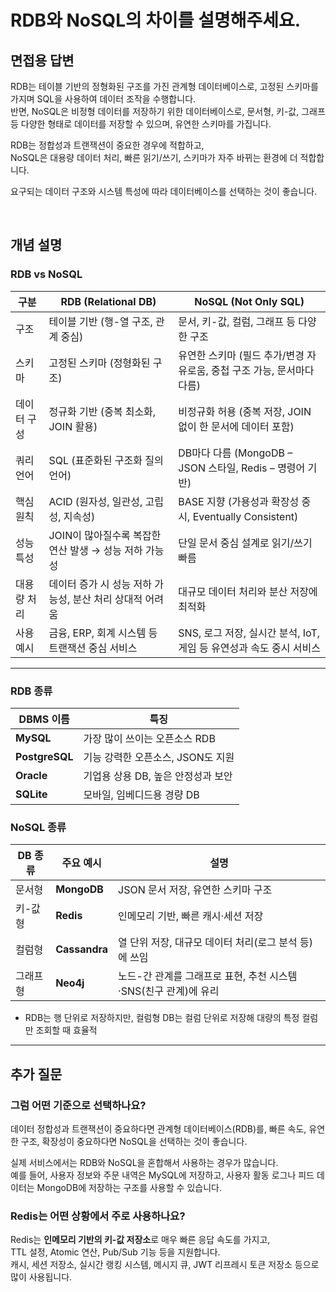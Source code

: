 # RDB와 NoSQL의 차이를 설명해주세요.

## 면접용 답변

RDB는 테이블 기반의 정형화된 구조를 가진 관계형 데이터베이스로, 고정된 스키마를 가지며 SQL을 사용하여 데이터 조작을 수행합니다.  
반면, NoSQL은 비정형 데이터를 저장하기 위한 데이터베이스로, 문서형, 키-값, 그래프 등 다양한 형태로 데이터를 저장할 수 있으며, 유연한 스키마를 가집니다.

RDB는 정합성과 트랜잭션이 중요한 경우에 적합하고,  
NoSQL은 대용량 데이터 처리, 빠른 읽기/쓰기, 스키마가 자주 바뀌는 환경에 더 적합합니다.

요구되는 데이터 구조와 시스템 특성에 따라 데이터베이스를 선택하는 것이 좋습니다.


<br>

## 개념 설명
### RDB vs NoSQL

| 구분     | RDB (Relational DB)           | NoSQL (Not Only SQL)                     |
|--------|-------------------------------|------------------------------------------|
| 구조     | 테이블 기반 (행-열 구조, 관계 중심)        | 문서, 키-값, 컬럼, 그래프 등 다양한 구조                |
| 스키마    | 고정된 스키마 (정형화된 구조)             | 유연한 스키마 (필드 추가/변경 자유로움, 중첩 구조 가능, 문서마다 다름) |
| 데이터 구성 | 정규화 기반 (중복 최소화, JOIN 활용)      | 비정규화 허용 (중복 저장, JOIN 없이 한 문서에 데이터 포함)    |
| 쿼리 언어  | SQL (표준화된 구조화 질의 언어)          | DB마다 다름 (MongoDB – JSON 스타일, Redis – 명령어 기반) |
| 핵심 원칙  | ACID (원자성, 일관성, 고립성, 지속성)     | BASE 지향 (가용성과 확장성 중시, Eventually Consistent) |
| 성능 특성  | JOIN이 많아질수록 복잡한 연산 발생 → 성능 저하 가능성 | 단일 문서 중심 설계로 읽기/쓰기 빠름                    |
| 대용량 처리 | 데이터 증가 시 성능 저하 가능성, 분산 처리 상대적 어려움 | 대규모 데이터 처리와 분산 저장에 최적화                   |
| 사용 예시  | 금융, ERP, 회계 시스템 등 트랜잭션 중심 서비스 | SNS, 로그 저장, 실시간 분석, IoT, 게임 등 유연성과 속도 중시 서비스 |

---

### RDB 종류

| DBMS 이름      | 특징                                  |
|----------------|---------------------------------------|
| **MySQL**       | 가장 많이 쓰이는 오픈소스 RDB         |
| **PostgreSQL**  | 기능 강력한 오픈소스, JSON도 지원     |
| **Oracle**      | 기업용 상용 DB, 높은 안정성과 보안     |
| **SQLite**      | 모바일, 임베디드용 경량 DB           |

### NoSQL 종류

| DB 종류    | 주요 예시       | 설명                                      |
|------------|-------------|-----------------------------------------|
| 문서형     | **MongoDB** | JSON 문서 저장, 유연한 스키마 구조                  |
| 키-값형    | **Redis**   | 인메모리 기반, 빠른 캐시·세션 저장                    |
| 컬럼형     | **Cassandra** | 열 단위 저장, 대규모 데이터 처리(로그 분석 등)에 쓰임        |
| 그래프형   | **Neo4j**   | 노드-간 관계를 그래프로 표현, 추천 시스템·SNS(친구 관계)에 유리 |

* RDB는 행 단위로 저장하지만, 컬럼형 DB는 컬럼 단위로 저장해 대량의 특정 컬럼만 조회할 때 효율적

---


## 추가 질문

### 그럼 어떤 기준으로 선택하나요?

데이터 정합성과 트랜잭션이 중요하다면 관계형 데이터베이스(RDB)를, 
빠른 속도, 유연한 구조, 확장성이 중요하다면 NoSQL을 선택하는 것이 좋습니다.  

실제 서비스에서는 RDB와 NoSQL을 혼합해서 사용하는 경우가 많습니다.  
예를 들어, 사용자 정보와 주문 내역은 MySQL에 저장하고, 사용자 활동 로그나 피드 데이터는 MongoDB에 저장하는 구조를 사용할 수 있습니다.


### Redis는 어떤 상황에서 주로 사용하나요?

Redis는 **인메모리 기반의 키-값 저장소**로 매우 빠른 응답 속도를 가지고,  
TTL 설정, Atomic 연산, Pub/Sub 기능 등을 지원합니다.  
캐시, 세션 저장소, 실시간 랭킹 시스템, 메시지 큐, JWT 리프레시 토큰 저장소 등으로 많이 사용됩니다.